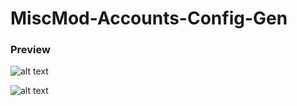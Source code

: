 # MiscMod-Accounts-Config-Gen
### Preview
![alt text](https://raw.githubusercontent.com/coyoteclan/MiscMod-Accounts-Config-Gen/main/photo1.png "Photo 1.png")

![alt text](https://raw.githubusercontent.com/coyoteclan/MiscMod-Accounts-Config-Gen/main/photo2.png "Logo Title Text 1")
